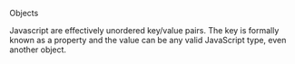 Objects

Javascript are effectively  unordered key/value pairs. The key is formally known as a property and the value can be any valid JavaScript type, even another object.
